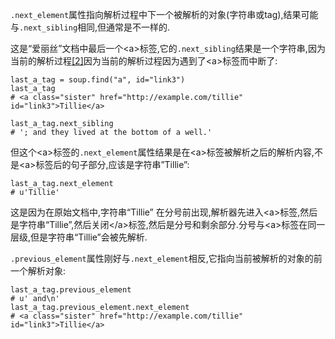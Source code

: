 `.next_element`属性指向解析过程中下一个被解析的对象\(字符串或tag\),结果可能与`.next_sibling`相同,但通常是不一样的.

这是“爱丽丝”文档中最后一个&lt;a&gt;标签,它的`.next_sibling`结果是一个字符串,因为当前的解析过程[\[2\]](http://beautifulsoup.readthedocs.io/zh_CN/latest/#id89)因为当前的解析过程因为遇到了&lt;a&gt;标签而中断了:

```
last_a_tag = soup.find("a", id="link3")
last_a_tag
# <a class="sister" href="http://example.com/tillie" id="link3">Tillie</a>

last_a_tag.next_sibling
# '; and they lived at the bottom of a well.'
```

但这个&lt;a&gt;标签的`.next_element`属性结果是在&lt;a&gt;标签被解析之后的解析内容,不是&lt;a&gt;标签后的句子部分,应该是字符串”Tillie”:

```
last_a_tag.next_element
# u'Tillie'
```

这是因为在原始文档中,字符串“Tillie” 在分号前出现,解析器先进入&lt;a&gt;标签,然后是字符串“Tillie”,然后关闭&lt;/a&gt;标签,然后是分号和剩余部分.分号与&lt;a&gt;标签在同一层级,但是字符串“Tillie”会被先解析.

`.previous_element`属性刚好与`.next_element`相反,它指向当前被解析的对象的前一个解析对象:

```
last_a_tag.previous_element
# u' and\n'
last_a_tag.previous_element.next_element
# <a class="sister" href="http://example.com/tillie" id="link3">Tillie</a>
```



